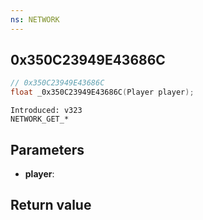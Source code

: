```yaml
---
ns: NETWORK
---
```

## 0x350C23949E43686C

```c
// 0x350C23949E43686C
float _0x350C23949E43686C(Player player);
```

```
Introduced: v323
NETWORK_GET_*
```

## Parameters
* **player**:

## Return value
